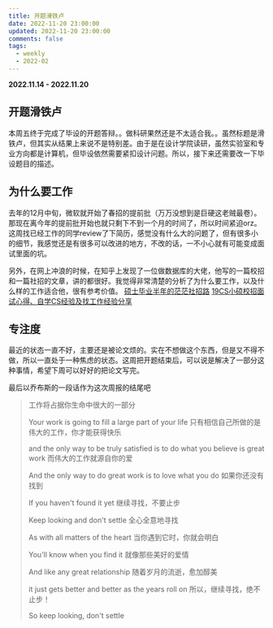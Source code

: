 ```yaml
---
title: 开题滑铁卢
date: 2022-11-20 23:00:00
updated: 2022-11-20 23:00:00
comments: false
tags: 
  - weekly
  - 2022-02
---
```


**2022.11.14 - 2022.11.20**

## 开题滑铁卢
本周五终于完成了毕设的开题答辩。。做科研果然还是不太适合我。。虽然标题是滑铁卢，但其实从结果上来说不是特别差。由于是在设计学院读研，虽然实验室和专业方向都是计算机，但毕设依然需要紧扣设计问题。所以，接下来还需要改一下毕设题目的描述。


## 为什么要工作
去年的12月中旬，微软就开始了春招的提前批（万万没想到是巨硬这老贼最卷）。那现在离今年的提前批开始也就只剩下不到一个月的时间了，所以时间紧迫orz。这周找已经工作的同学review了下简历，感觉没有什么大的问题了，但有很多小的细节，我感觉还是有很多可以改进的地方，不改的话，一不小心就有可能变成面试里面的坑。

另外，在网上冲浪的时候，在知乎上发现了一位做数据库的大佬，他写的一篇校招和一篇社招的文章，讲的都很好。我觉得非常清楚的分析了为什么要工作，以及什么样的工作适合他，很有参考价值。
[硕士毕业半年的茫茫社招路](https://zhuanlan.zhihu.com/p/377154343)
[19CS小硕校招面试心得、自学CS经验及找工作经验分享](https://zhuanlan.zhihu.com/p/108911948)

## 专注度
最近的状态一直不好，主要还是被论文烦的。实在不想做这个东西，但是又不得不做，所以一直处于一种焦虑的状态。这周把开题结束后，可以说是解决了一部分这种事情，希望下周可以好好的把论文写完。


最后以乔布斯的一段话作为这次周报的结尾吧
>工作将占据你生命中很大的一部分
>
>Your work is going to fill a large part of your life
>只有相信自己所做的是伟大的工作，你才能获得快乐
>
>and the only way to be truly satisfied is to do what you believe is great work
>而伟大的工作就源自你的爱
>
>And the only way to do great work is to love what you do
>如果你还没有找到
>
>If you haven't found it yet
>继续寻找，不要止步
>
>Keep looking and don't settle
>全心全意地寻找
>
>As with all matters of the heart
>当你遇到它时，你就会明白
>
>You'll know when you find it
>就像那些美好的爱情
>
>And like any great relationship
>随着岁月的流逝，愈加醇美
>
>it just gets better and better as the years roll on
>所以，继续寻找，绝不止步！
>
>So keep looking, don't settle

